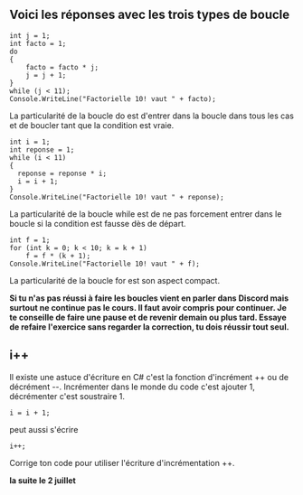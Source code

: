 ## Voici les réponses avec les trois types de boucle

```
int j = 1;
int facto = 1;
do
{
    facto = facto * j;
    j = j + 1;
}
while (j < 11);
Console.WriteLine("Factorielle 10! vaut " + facto);
```
La particularité de la boucle do est d'entrer dans la boucle dans tous les cas et de boucler tant que la condition est vraie.
```
int i = 1;
int reponse = 1;
while (i < 11)
{
  reponse = reponse * i;
  i = i + 1;
}
Console.WriteLine("Factorielle 10! vaut " + reponse);
```
La particularité de la boucle while est de ne pas forcement entrer dans le boucle si la condition est fausse dès de départ.
```
int f = 1;
for (int k = 0; k < 10; k = k + 1)
    f = f * (k + 1);
Console.WriteLine("Factorielle 10! vaut " + f);
```
La particularité de la boucle for est son aspect compact.

**Si tu n'as pas réussi à faire les boucles vient en parler dans Discord mais surtout ne continue pas le cours. Il faut avoir compris pour continuer. Je te conseille de faire une pause et de revenir demain ou plus tard. Essaye de refaire l'exercice sans regarder la correction, tu dois réussir tout seul.**

## i++
Il existe une astuce d'écriture en C# c'est la fonction d'incrément ++ ou de décrément --. Incrémenter dans le monde du code c'est ajouter 1, décrémenter c'est soustraire 1.
```
i = i + 1;
```
peut aussi s'écrire
```
i++;
```

Corrige ton code pour utiliser l'écriture d'incrémentation ++.

**la suite le 2 juillet**
